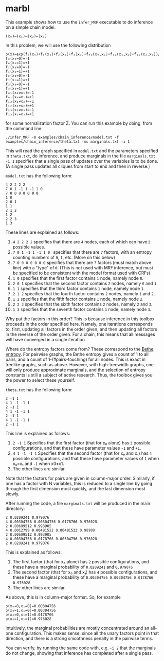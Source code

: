 marbl
=====

This example shows how to use the `infer_MRF` executable to do inference on a simple chain model.

```
(x₀)—(x₁)—(x₂)—(x₃)
```

In this problem, we will use the following distribution


```
p(x)=exp(f₀(x₀)+f₁(x₁)+f₂(x₂)+f₃(x₃)+f₀₁(x₀,x₁)+f₁₂(x₁,x₂)+f₁₂(x₂,x₃))/Z
f₀(x₀=0)=-1
f₀(x₀=1)=+1
f₁(x₁=0)=-1
f₁(x₁=1)=+1
f₂(x₂=0)=-1
f₂(x₂=1)=+1
f₃(x₃=0)=-1
f₃(x₃=1)=+1
f₀₁(x₀≠x₁)=-1
f₀₁(x₀=x₁)=+1
f₁₂(x₁≠x₂)=-1
f₁₂(x₁=x₂)=+1
f₂₃(x₂≠x₃)=-1
f₂₃(x₂=x₃)=+1
```

for some normalization factor Z.  You can run this example by doing, from the command line

```
./infer_MRF -m examples/chain_inference/model.txt -f examples/chain_inference/theta.txt -mu marginals.txt -i 1
```

This will read the graph specified in `model.txt` and the parameters specified in `theta.txt`, do inference, and produce marginals in the file `marginals.txt`.  `-i 1` specifies that a single pass of updates over the variables is to be done.  (A single pass updates all cliques from start to end and then in reverse.)

`model.txt` has the following form:

```
4 2 2 2 2
7 0 1 -1 1 -1 1 0
7 0 0 0 0 0 0 0
1 0
2 0 1
1 1
2 1 2
1 2
2 2 3
1 3
```

These lines are explained as follows:

1. `4 2 2 2 2` specifies that there are `4` nodes, each of which can have `2` possible values.
2. `7 0 1 -1 1 -1 1 0 ` specifies that there are `7` factors, with an entropy counting numbers of `0`, `1`, etc.  (More on this below)
3. `7 0 0 0 0 0 0 0`  specifies that there are `7` factors (must match above line) with a "type" of `0`.  (This is not used with MRF inference, but must be specified to be consistent with the model format used with CRFs)
4. `1 0` specifies that the first factor contains `1` node, namely node `0`.
5. `2 0 1` specifies that the second factor contains `2` nodes, namely `0` and `1`.
6. `1 1` specifies that the third factor contains `1` node, namely node `1`.
7. `2 1 2` specifies that the fourth factor contains `2` nodes, namely `1` and `2`.
8. `1 2` specifies that the fifth factor contains `1` node, namely node `2`.
9. `2 2 3` specifies that the sixth factor contains `2` nodes, namely `2` and `3`.
10. `1 3` specifies that the seventh factor contains `1` node, namely node `3`.

Why put the factors in this order?  This is because inference in this toolbox proceeds in the order specified here.  Namely, one iterations corresponds to, first, updating all factors in the order given, and then updating all factors in the reverse of the order given.  For a chain, this means that all messages will have converged in a single iteration

Where do the entropy factors come from?  These correspond to the [Bethe entropy](http://citeseerx.ist.psu.edu/viewdoc/summary?doi=10.1.1.21.2420).  For pairwise graphs, the Bethe entropy gives a count of 1 to all pairs, and a count of 1-(#pairs-touching) for all nodes.  This is exact in treelike graphs, such as above.  However, with high-treewidth graphs, one will only produce approximate marginals, and the selection of entropy constants is still a subject of active research.  Thus, the toolbox gives you the power to select these yourself.

`theta.txt` has the following form:

```
2 -1 1
4 1 -1 -1 1
2 -1 1
4 1 -1 -1 1
2 -1 1
4 1 -1 -1 1
2 -1 1
```

This line is explained as follows:

1. `2 -1 1`  Specifies that the first factor (that for x₀ alone) has `2` possible configurations, and that these have parameter values `-1` and `+1`.
2. `4 1 -1 -1 1` Specifies that the second factor (that for x₀ and x₁) has `4` possible configurations, and that these have parameter values of `1` when x₀=x₁ and `-1` when x0≠x1.
3. The other lines are similar.

Note that the factors for pairs are given in column-major order.  Similarly, if one has a factor with N variables, this is reduced to a single line by going through the first dimension most quickly, and the last dimension most slowly.

After running the code, a file `marginals.txt` will be produced in the main directory:

```
2 0.0209241 0.979076 
4 0.00304756 0.00304756 0.0178766 0.976028 
2 0.00609512 0.993905 
4 0.0012799 0.00481522 0.00481522 0.98909 
2 0.00609512 0.993905 
4 0.00304756 0.0178766 0.00304756 0.976028 
2 0.0209241 0.979076
```

This is explained as follows:
1. The first factor (that for x₀ alone) has `2` possible configurations, and these have a marginal probability of `0.0209241` and `0.979076`
2. The second factor (that for x₀ and x₁) has `4` possible configurations, and these have a marginal probability of `0.00304756 0.00304756 0.0178766 0.976028`.
3. The other lines are similar.

As above, this is in column-major format.  So, for example

```
p(x₀=0,x₁=0)=0.00304756
p(x₀=1,x₁=0)=0.00304756
p(x₀=0,x₁=1)=0.0178766
p(x₀=1,x₁=1)=0.976028 
```

Intuitively, the marginal probabilities are mostly concentrated around an all-one configuration.  This makes sense, since all the unary factors point in that direction, and there is a strong smoothness penalty in the pairwise terms.

You can verify, by running the same code with, e.g. `-i 2` that the marginals do not change, showing that inference has completed after a single pass.